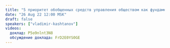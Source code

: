 ```yaml
---
title: "5 приоритет обобщенных средств управления обществом как фундамент для  более высоких приоритетов"
date: "26 Aug 22 12:00 MSK"
draft: false
speakers: ["vladimir-kashtanov"]
videos:
  доклад: P5o9nlnt3N8
  обсуждение доклада: FrD2E0YS0GE
---
```

